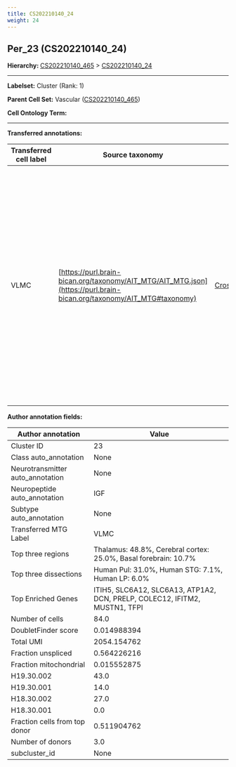 ```yaml
---
title: CS202210140_24
weight: 24
---
```

## Per_23 (CS202210140_24)
<b>Hierarchy: </b>
[CS202210140_465](https://purl.brain-bican.org/taxonomy/CS202210140#CS202210140_465) >
[CS202210140_24](https://purl.brain-bican.org/taxonomy/CS202210140#CS202210140_24)

---


**Labelset:** Cluster (Rank: 1)

**Parent Cell Set:** Vascular ([CS202210140_465](https://purl.brain-bican.org/taxonomy/CS202210140#CS202210140_465))



**Cell Ontology Term:** 

[MARKER GENES.]: #


---

[TRANSFERRED ANNOTATIONS.]: #


**Transferred annotations:**

| Transferred cell label | Source taxonomy | Source node accession | Algorithm name | Comment |
|------------------------|-----------------|-----------------------|----------------|---------|
|VLMC|[https://purl.brain-bican.org/taxonomy/AIT_MTG/AIT_MTG.json](https://purl.brain-bican.org/taxonomy/AIT_MTG#taxonomy)|[CrossArea_subclass:f6b98fd9f4](https://purl.brain-bican.org/taxonomy/AIT_MTG#CrossArea_subclass_f6b98fd9f4)||We performed PCA (50 components) on our full dataset, trained a random forest classifier (scikit-learn, class_ weight=‘balanced’, max_depth=50) on the MTG labels, and then predicted labels for all cells. We labeled each cluster with the mode of its constituent cells if two conditions were met: more than 0.8 of predicted labels matched the mode, and the mean probability of these pre- dictions was greater than 0.8.|

[AUTHOR ANNOTATION FIELDS.]: #


**Author annotation fields:**

| Author annotation | Value |
|-------------------|-------|
|Cluster ID|23|
|Class auto_annotation|None|
|Neurotransmitter auto_annotation|None|
|Neuropeptide auto_annotation|IGF|
|Subtype auto_annotation|None|
|Transferred MTG Label|VLMC|
|Top three regions|Thalamus: 48.8%, Cerebral cortex: 25.0%, Basal forebrain: 10.7%|
|Top three dissections|Human Pul: 31.0%, Human STG: 7.1%, Human LP: 6.0%|
|Top Enriched Genes|ITIH5, SLC6A12, SLC6A13, ATP1A2, DCN, PRELP, COLEC12, IFITM2, MUSTN1, TFPI|
|Number of cells|84.0|
|DoubletFinder score|0.014988394|
|Total UMI|2054.154762|
|Fraction unspliced|0.564226216|
|Fraction mitochondrial|0.015552875|
|H19.30.002|43.0|
|H19.30.001|14.0|
|H18.30.002|27.0|
|H18.30.001|0.0|
|Fraction cells from top donor|0.511904762|
|Number of donors|3.0|
|subcluster_id|None|
